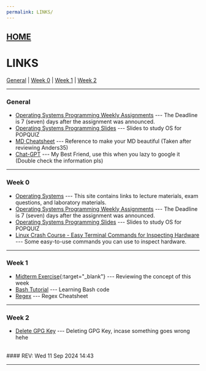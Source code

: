 ```yaml
---
permalink: LINKS/
---
```


## [HOME](../)

# LINKS

[General](#general) | [Week 0](#week-0) | [Week 1](#week-1) | [Week 2](#week-2)

---

### General

* [Operating Systems Programming Weekly Assignments](https://demos.vlsm.org/) ---
  The Deadline is 7 (seven) days after the assignment was announced.
* [Operating Systems Programming Slides](https://docos.vlsm.org/) ---
  Slides to study OS for POPQUIZ
* [MD Cheatsheet](https://github.com/adam-p/markdown-here/wiki/Markdown-Cheatsheet) --- Reference to make your MD beautiful (Taken after reviewing Anders35)
* [Chat-GPT](https://www.chatgpt.com) --- My Best Friend, use this when you lazy to google it (Double check the information pls)

---

### Week 0

* [Operating Systems](https://os.vlsm.org/) ---
  This site contains links to lecture materials, exam questions, and laboratory materials.
* [Operating Systems Programming Weekly Assignments](https://demos.vlsm.org/) ---
  The Deadline is 7 (seven) days after the assignment was announced.
* [Operating Systems Programming Slides](https://docos.vlsm.org/) ---
  Slides to study OS for POPQUIZ
* [Linux Crash Course - Easy Terminal Commands for Inspecting Hardware](https://youtu.be/oGyJr-iUwt8?si=59V2boc0XfmlFekg) ---
Some easy-to-use commands you can use to inspect hardware.

---

### Week 1

* [Midterm Exercise](https://rms46.vlsm.org/2/196.pdf){:target="_blank"} --- Reviewing the concept of this week
* [Bash Tutorial](https://www.freecodecamp.org/news/bash-scripting-tutorial-linux-shell-script-and-command-line-for-beginners/) --- Learning Bash code
* [Regex](https://www.rexegg.com/regex-quickstart.php) --- Regex Cheatsheet

---

### Week 2
* [Delete GPG Key](https://linuxhint.com/delete-gpg-keys-linux/) --- Deleting GPG Key, incase something goes wrong hehe

<br>
#### REV: Wed 11 Sep 2024 14:43
<hr>


